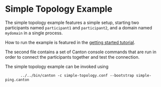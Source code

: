 # Simple Topology Example

The simple topology example features a simple setup, starting two participants named `participant1`
and `participant2`, and a domain named `mydomain` in a single process.

How to run the example is featured in the [getting started tutorial](
https://docs.daml.com/canton/tutorials/getting_started.html#starting-canton).

The second file contains a set of Canton console commands that are run in order to connect the participants together
and test the connection.

The simple topology example can be invoked using

```
       ../../bin/canton -c simple-topology.conf --bootstrap simple-ping.canton
```
